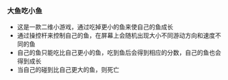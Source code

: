 ### 大鱼吃小鱼
+ 这是一款二维小游戏，通过吃掉更小的鱼来使自己的鱼成长
+ 通过操控杆来控制自己的鱼，在屏幕上会随机出现大小不同游动方向和速度不同的鱼
+ 自己的鱼只能吃比自己更小的鱼，吃到鱼后会得到相应的分数，自己的鱼也会得到成长
+ 当自己的碰到比自己更大的鱼，则死亡
